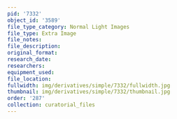 ```yaml
---
pid: '7332'
object_id: '3589'
file_type_category: Normal Light Images
file_type: Extra Image
file_notes:
file_description:
original_format:
research_date:
researchers:
equipment_used:
file_location:
fullwidth: img/derivatives/simple/7332/fullwidth.jpg
thumbnail: img/derivatives/simple/7332/thumbnail.jpg
order: '287'
collection: curatorial_files
---
```

